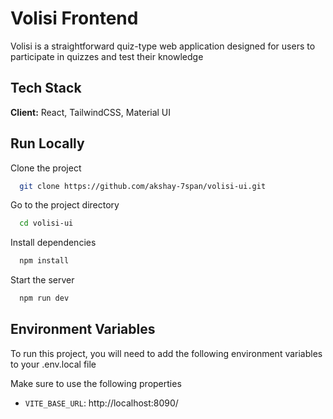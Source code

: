 # Volisi Frontend

Volisi is a straightforward quiz-type web application designed for users to participate in quizzes and test their knowledge

## Tech Stack

**Client:** React, TailwindCSS, Material UI

## Run Locally

Clone the project

```bash
  git clone https://github.com/akshay-7span/volisi-ui.git
```

Go to the project directory

```bash
  cd volisi-ui
```

Install dependencies

```bash
  npm install
```

Start the server

```bash
  npm run dev
```

## Environment Variables

To run this project, you will need to add the following environment variables to your .env.local file

Make sure to use the following properties

- `VITE_BASE_URL`: http://localhost:8090/
